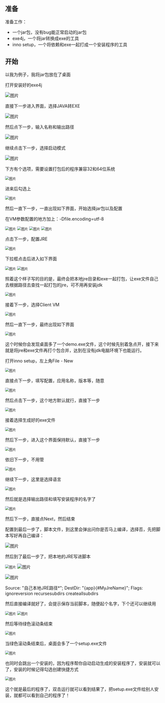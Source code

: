 ## **准备**

准备工作：

- 一个jar包，没有bug能正常启动的jar包
- exe4j，一个将jar转换成exe的工具
- inno setup，一个将依赖和exe一起打成一个安装程序的工具

## **开始**

以我为例子，我将jar包放在了桌面

打开安装好的exe4j

<img src="imd/640" alt="图片"  />

直接下一步进入界面，选择JAVA转EXE

<img src="imd/641" alt="图片"  />

然后点下一步，输入名称和输出路径

<img src="imd/642" alt="图片"  />

继续点击下一步，选择启动模式

<img src="imd/643" alt="图片"  />

下方有个选项，需要设置打包后的程序兼容32和64位系统

<img src="imd/644" alt="图片" style="zoom:80%;" />

进来后勾选上

<img src="imd/645" alt="图片" style="zoom:80%;" />

然后一直下一步，一直出现如下界面，开始选择jar包以及配置

在VM参数配置的地方加上：-Dfile.encoding=utf-8

<img src="imd/646" alt="图片" style="zoom:80%;" />

<img src="imd/647" alt="图片" style="zoom:80%;" />

<img src="imd/648" alt="图片" style="zoom:80%;" />

<img src="imd/649" alt="图片" style="zoom:80%;" />

点击下一步，配置JRE

<img src="imd/650" alt="图片" style="zoom:80%;" />

下拉框点击后进入如下界面

<img src="imd/651" alt="图片" style="zoom:80%;" />

<img src="imd/652" alt="图片" style="zoom:80%;" />

照着这个样子写的目的是，最终会把本地jre目录和exe一起打包，让exe文件自己去根据路径去查找一起打包的jre，可不用再安装jdk

<img src="imd/653" alt="图片" style="zoom:80%;" />

接着下一步，选择Client VM

<img src="imd/654" alt="图片" style="zoom:80%;" />

然后一直下一步，最终出现如下界面

<img src="imd/655" alt="图片" style="zoom:80%;" />

这个时候你会发现桌面多了一个demo.exe文件，这个时候先别着急点开，接下来就是将jre和exe文件再打个包合并，达到在没有jdk电脑环境下也能运行。

打开inno setup，左上角File - New

<img src="imd/656" alt="图片" style="zoom:80%;" />

直接点下一步，填写配置，应用名称，版本等，随意

<img src="imd/657" alt="图片" style="zoom:80%;" />

然后点击下一步，这个地方默认就行，直接下一步

<img src="imd/658" alt="图片" style="zoom:80%;" />

接着选择生成好的exe文件

<img src="imd/659" alt="图片" style="zoom:80%;" />

然后下一步，进入这个界面保持默认，直接下一步

<img src="imd/660" alt="图片" style="zoom:80%;" />

依旧下一步，不用管

<img src="imd/661" alt="图片" style="zoom:80%;" />

继续下一步，这里是选择语言

<img src="imd/662" alt="图片" style="zoom:80%;" />

然后就是选择输出路径和填写安装程序的名字了

<img src="imd/663" alt="图片" style="zoom:80%;" />

然后下一步，直接点Next，然后结束

配置到最后一步了，脚本文件，到这里会弹出问你是否马上编译，选择否，先把脚本写好再自己编译：

<img src="imd/664、" alt="图片"  />

然后到了最后一步了，把本地的JRE写进脚本

<img src="imd/665" alt="图片" style="zoom:80%;" />

<img src="imd/666" alt="图片"  />

![图片](https://mmbiz.qpic.cn/mmbiz/TNUwKhV0JpQzGBznBYXGYDfiaJt9lwwosRol3RXibh1TN65zRBsaCY7ssOzSdeTotJTxoBzn4UaTXglJVybib7Z2w/640?wx_fmt=jpeg&tp=webp&wxfrom=5&wx_lazy=1&wx_co=1)

Source: "自己本地JRE路径*"; DestDir: "{app}{#MyJreName}"; Flags: ignoreversion recursesubdirs createallsubdirs

然后直接编译就好了，会提示保存当前脚本，随便起个名字，下个还可以继续用

<img src="imd/667" alt="图片" style="zoom:80%;" />

<img src="imd/668" alt="图片" style="zoom:80%;" />

然后等待绿色滚动条结束

<img src="imd/669" alt="图片" style="zoom:80%;" />

当绿色滚动条结束后，桌面会多了一个setup.exe文件

<img src="imd/670" alt="图片" style="zoom:80%;" />

也同时会跳出一个安装的，因为程序帮你自动启动生成的安装程序了，安装就可以了，安装的时候记得勾选创建快捷方式

<img src="imd/671" alt="图片" style="zoom:80%;" />

这个就是最后的程序了，双击运行就可以看到结果了，把setup.exe文件给别人安装，就都可以看到自己的程序了！